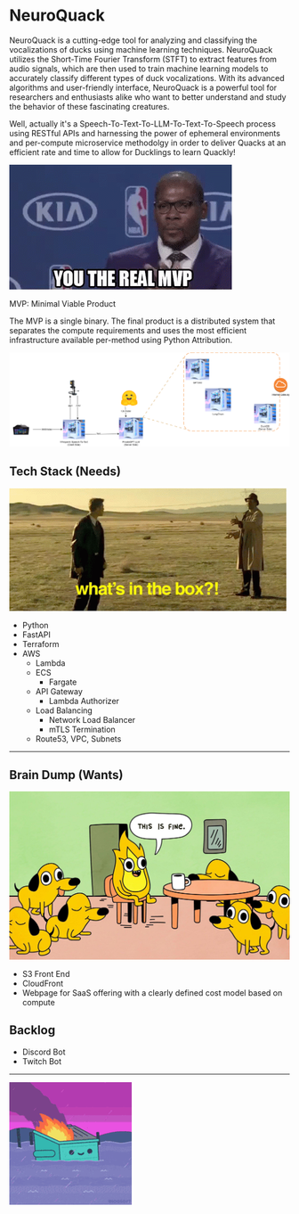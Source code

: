 # NeuroQuack

NeuroQuack is a cutting-edge tool for analyzing and classifying the vocalizations of ducks using machine learning techniques.  NeuroQuack utilizes the Short-Time Fourier Transform (STFT) to extract features from audio signals, which are then used to train machine learning models to accurately classify different types of duck vocalizations. With its advanced algorithms and user-friendly interface, NeuroQuack is a powerful tool for researchers and enthusiasts alike who want to better understand and study the behavior of these fascinating creatures.

Well, actually it's a Speech-To-Text-To-LLM-To-Text-To-Speech process using RESTful APIs and harnessing the power of ephemeral environments and per-compute microservice methodolgy in order to deliver Quacks at an efficient rate and time to allow for Ducklings to learn Quackly!


![Alt Text](./media/images/real-mvp.gif)

MVP: Minimal Viable Product

The MVP is a single binary. The final product is a distributed system that separates the compute requirements and uses the most efficient infrastructure available per-method using Python Attribution.


![Alt Text](./media/diagrams/NeuroQuack.png)


## Tech Stack (Needs)

![Alt Text](./media/images/surprise-whats-in-the-box.gif)

- Python
- FastAPI
- Terraform
- AWS
  - Lambda
  - ECS
    - Fargate
  - API Gateway
    - Lambda Authorizer
  - Load Balancing
    - Network Load Balancer
    - mTLS Termination
  - Route53, VPC, Subnets

------

## Brain Dump (Wants)

![Alt Text](./media/images/ThisIsFine.jpeg)

- S3 Front End
- CloudFront
- Webpage for SaaS offering with a clearly defined cost model based on compute


## Backlog

- Discord Bot
- Twitch Bot

---
![Alt Text](./media/images/dumpsterfire-dumpster.gif)

